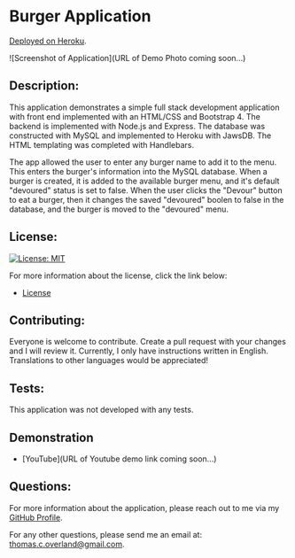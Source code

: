 # Burger Application

[Deployed on Heroku](https://tranquil-citadel-07940.herokuapp.com/).

![Screenshot of Application](URL of Demo Photo coming soon...)

## Description:

This application demonstrates a simple full stack development application with front end implemented with an HTML/CSS and Bootstrap 4.  The backend is implemented with Node.js and Express. The database was constructed with MySQL and implemented to Heroku with JawsDB. The HTML templating was completed with Handlebars.

The app allowed the user to enter any burger name to add it to the menu. This enters the burger's information into the MySQL database. When a burger is created, it is added to the available burger menu, and it's default "devoured" status is set to false. When the user clicks the "Devour" button to eat a burger, then it changes the saved "devoured" boolen to false in the database, and the burger is moved to the "devoured" menu.

## License:

[![License: MIT](https://img.shields.io/badge/License-MIT-yellow.svg)](https://opensource.org/licenses/MIT)

For more information about the license, click the link below:

- [License](https://opensource.org/licenses/)

## Contributing:

Everyone is welcome to contribute. Create a pull request with your changes and I will review it. Currently, I only have instructions written in English. Translations to other languages would be appreciated!

## Tests:

This application was not developed with any tests.

## Demonstration

- [YouTube](URL of Youtube demo link coming soon...)

## Questions:

For more information about the application, please reach out to me via my [GitHub Profile](https://github.com/TomOverland).

For any other questions, please send me an email at: thomas.c.overland@gmail.com.
